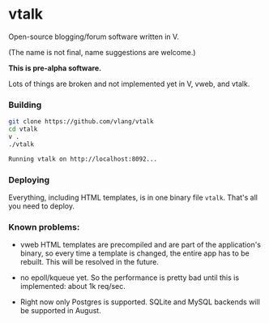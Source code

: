 # vtalk

Open-source blogging/forum software written in V. 

(The name is not final, name suggestions are welcome.)

**This is pre-alpha software.**

Lots of things are broken and not implemented yet in V, vweb, and vtalk.

### Building

```bash
git clone https://github.com/vlang/vtalk
cd vtalk
v .
./vtalk

Running vtalk on http://localhost:8092...
```

### Deploying

Everything, including HTML templates, is in one binary file `vtalk`. That's all you need to deploy.

### Known problems:

- vweb HTML templates are precompiled and are part of the application's binary, so every time a template is changed, the entire app has to be rebuilt. This will be resolved in the future.

- no epoll/kqueue yet. So the performance is pretty bad until this is implemented: about 1k req/sec.

- Right now only Postgres is supported. SQLite and MySQL backends will be supported in August.

